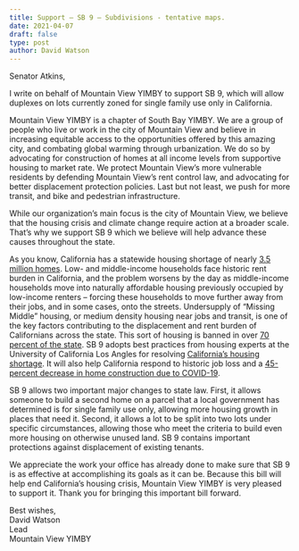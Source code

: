 ```yaml
---
title: Support – SB 9 – Subdivisions - tentative maps.
date: 2021-04-07
draft: false
type: post
author: David Watson
---
```


Senator Atkins,  
  
I write on behalf of Mountain View YIMBY to support SB 9, which will allow duplexes on lots currently zoned for single family use only in California.  
  
Mountain View YIMBY is a chapter of South Bay YIMBY. We are a group of people who live or work in the city of Mountain View and believe in increasing equitable access to the opportunities offered by this amazing city, and combating global warming through urbanization. We do so by advocating for construction of homes at all income levels from supportive housing to market rate. We protect Mountain View’s more vulnerable residents by defending Mountain View’s rent control law, and advocating for better displacement protection policies. Last but not least, we push for more transit, and bike and pedestrian infrastructure.  

While our organization’s main focus is the city of Mountain View, we believe that the housing crisis and climate change require action at a broader scale. That’s why we support SB 9 which we believe will help advance these causes throughout the state.   
  
As you know, California has a statewide housing shortage of nearly [3.5 million homes]. Low- and middle-income households face historic rent burden in California, and the problem worsens by the day as middle-income households move into naturally affordable housing previously occupied by low-income renters – forcing these households to move further away from their jobs, and in some cases, onto the streets. Undersupply of “Missing Middle” housing, or medium density housing near jobs and transit, is one of the key factors contributing to the displacement and rent burden of Californians across the state. This sort of housing is banned in over [70 percent of the state]. SB 9 adopts best practices from housing experts at the University of California Los Angles for resolving [California’s housing shortage]. It will also help California respond to historic job loss and a [45-percent decrease in home construction due to COVID-19].  
  
SB 9 allows two important major changes to state law. First, it allows someone to build a second home on a parcel that a local government has determined is for single family use only, allowing more housing growth in places that need it. Second, it allows a lot to be split into two lots under specific circumstances, allowing those who meet the criteria to build even more housing on otherwise unused land. SB 9 contains important protections against displacement of existing tenants.  

We appreciate the work your office has already done to make sure that SB 9 is as effective at accomplishing its goals as it can be. Because this bill will help end California’s housing crisis, Mountain View YIMBY is very pleased to support it. Thank you for bringing this important bill forward.  
  
Best wishes,  
David Watson  
Lead  
Mountain View YIMBY  

[3.5 million homes]: https://www.mckinsey.com/featured-insights/urbanization/closing-californias-housing-gap
[70 percent of the state]: https://www.nytimes.com/2019/06/20/us/single-family-zoning-los-angeles.html
[California’s housing shortage]: https://www.tandfonline.com/doi/full/10.1080/01944363.2019.1651216
[45-percent decrease in home construction due to COVID-19]: http://dof.ca.gov/Forecasting/Economics/Economic_and_Revenue_Updates/documents/2020/Jul-20.pdf

